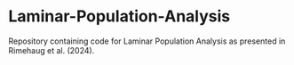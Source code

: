 # Laminar-Population-Analysis
Repository containing code for Laminar Population Analysis as presented in Rimehaug et al. (2024).
